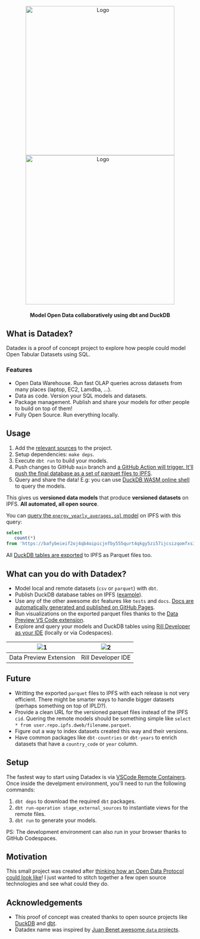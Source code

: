 <p align="center">
   <img alt="Logo" src="https://user-images.githubusercontent.com/1682202/160557212-c23c2bea-4179-4223-abfe-90f4a92e8aaa.png#gh-light-mode-only"/ width="400">
   <img alt="Logo" src="https://user-images.githubusercontent.com/1682202/160557880-ebd4d53f-5ed8-40d2-b20c-7da90443f389.png#gh-dark-mode-only"/ width="400">

   <h4 align="center"> Model Open Data collaboratively using dbt and DuckDB </h4>
</p>

## What is Datadex?

Datadex is a proof of concept project to explore how people could model Open Tabular Datasets using SQL.

### Features

- Open Data Warehouse. Run fast OLAP queries across datasets from many places (laptop, EC2, Lamdba, ...).
- Data as code. Version your SQL models and datasets.
- Package management. Publish and share your models for other people to build on top of them!
- Fully Open Source. Run everything locally.

## Usage

1. Add the [relevant sources](models/sources.yml) to the project.
1. Setup dependencies: `make deps`.
1. Execute `dbt run` to build your models.
1. Push changes to GitHub `main` branch and [a GitHub Action will trigger. It'll push the final database as a set of parquet files to IPFS](https://github.com/davidgasquez/datadex/actions/workflows/docs.yml).
1. Query and share the data! E.g: you can use [DuckDB WASM online shell](https://shell.duckdb.org/) to query the models.

This gives us **versioned data models** that produce **versioned datasets** on IPFS. **All automated, all open source**.

You can [query the `energy_yearly_averages.sql` model](https://github.com/davidgasquez/datadex/blob/main/models/energy_yearly_averages.sql) on IPFS with this query:

```sql
select
   count(*)
from 'https://bafybeieif2oj4qb4oipicjnfby555qurt4qkgy5zi57ijcsizqomfxs3gu.ipfs.dweb.link/energy_yearly_averages.parquet';
```

All [DuckDB tables are exported](https://bafybeieif2oj4qb4oipicjnfby555qurt4qkgy5zi57ijcsizqomfxs3gu.ipfs.dweb.link/) to IPFS as Parquet files too.

## What can you do with Datadex?

- Model local and remote datasets (`csv` or `parquet`) with `dbt`.
- Publish DuckDB database tables on IPFS ([example](https://bafybeieif2oj4qb4oipicjnfby555qurt4qkgy5zi57ijcsizqomfxs3gu.ipfs.dweb.link/)).
- Use any of the other awesome `dbt` features like `tests` and `docs`. [Docs are automatically generated and published on GitHub Pages](https://davidgasquez.github.io/datadex).
- Run visualizations on the exported parquet files thanks to the [Data Preview VS Code extension](https://github.com/RandomFractals/vscode-data-preview).
- Explore and query your models and DuckDB tables using [Rill Developer as your IDE](https://github.com/rilldata/rill-developer) (locally or via Codespaces).

| ![1](https://user-images.githubusercontent.com/1682202/160208641-0cf3e7c5-6339-408c-a08a-b5d164d1ed64.png) | ![2](https://user-images.githubusercontent.com/1682202/161124461-68864cfd-eb3a-4e4b-92f7-869d6ebcdc04.png) |
| :--------------------------------------------------------------------------------------------------------: | :--------------------------------------------------------------------------------------------------------: |
|                                           Data Preview Extension                                           |                                             Rill Developer IDE                                             |

## Future

- Writting the exported `parquet` files to IPFS with each release is not very efficient. There might be smarter ways to handle bigger datasets (perhaps something on top of IPLD?).
- Provide a clean URL for the versioned parquet files instead of the IPFS `cid`. Quering the remote models should be something simple like `select * from user.repo.ipfs.dweb/filename.parquet`.
- Figure out a way to index datasets created this way and their versions.
- Have common packages like `dbt-countries` or `dbt-years` to enrich datasets that have a `country_code` or `year` column.

## Setup

The fastest way to start using Datadex is via [VSCode Remote Containers](https://code.visualstudio.com/docs/remote/containers). Once inside the develpment environment, you'll need to run the following commands:
   1. `dbt deps` to download the required `dbt` packages.
   2. `dbt run-operation stage_external_sources` to instantiate views for the remote files.
   3. `dbt run` to generate your models.

PS: The development environment can also run in your browser thanks to GitHub Codespaces.

## Motivation

This small project was created after [thinking how an Open Data Protocol could look like](https://publish.obsidian.md/davidgasquez/Open+Data+Protocol)! I just wanted to stitch together a few open source technologies and see what could they do.

## Acknowledgements

- This proof of concept was created thanks to open source projects like [DuckDB](https://www.duckdb.org/) and [dbt](https://getdbt.com).
- Datadex name was inspired by [Juan Benet awesome `data` projects](https://juan.benet.ai/blog/2014-03-11-discussion-scienceexchange/).
